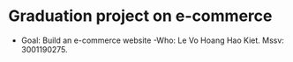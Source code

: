 # Graduation project on e-commerce

- Goal: Build an e-commerce website
-Who: Le Vo Hoang Hao Kiet. Mssv: 3001190275. 
